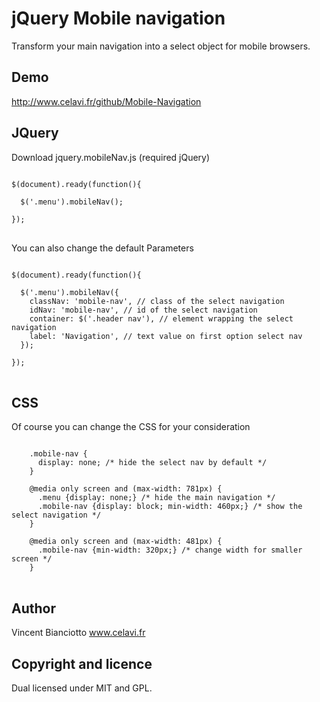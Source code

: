 <h1>jQuery Mobile navigation</h1>
Transform your main navigation into a select object for mobile browsers.

<h2>Demo</h2>

http://www.celavi.fr/github/Mobile-Navigation

<h2>JQuery</h2>

Download jquery.mobileNav.js (required jQuery)

<pre>
<code>
$(document).ready(function(){
  
  $('.menu').mobileNav();
  
});
</code>
</pre>

You can also change the default Parameters

<pre>
<code>
$(document).ready(function(){

  $('.menu').mobileNav({
    classNav: 'mobile-nav', // class of the select navigation
    idNav: 'mobile-nav', // id of the select navigation
    container: $('.header nav'), // element wrapping the select navigation
    label: 'Navigation', // text value on first option select nav
  });

});
</code>
</pre>

<h2>CSS</h2>

Of course you can change the CSS for your consideration

<pre>
<code>
    .mobile-nav {
      display: none; /* hide the select nav by default */
    }
    
    @media only screen and (max-width: 781px) {
      .menu {display: none;} /* hide the main navigation */
      .mobile-nav {display: block; min-width: 460px;} /* show the select navigation */
    }
    
    @media only screen and (max-width: 481px) {
      .mobile-nav {min-width: 320px;} /* change width for smaller screen */
    }
</code>
</pre>

<h2>Author</h2>

Vincent Bianciotto
www.celavi.fr

<h2>Copyright and licence</h2>

Dual licensed under MIT and GPL.